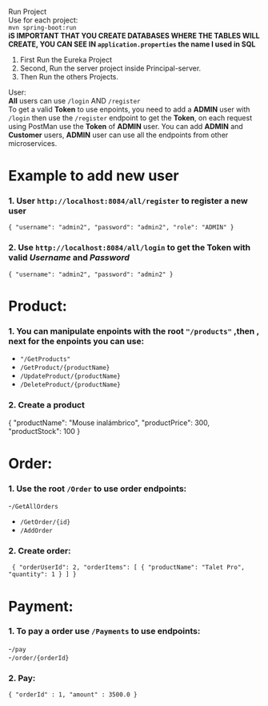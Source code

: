 Run Project  
 Use for each project:  
`mvn spring-boot:run`  
**iS IMPORTANT THAT YOU CREATE DATABASES WHERE THE TABLES WILL CREATE, YOU CAN SEE IN `application.properties` the name I used in SQL**

1. First Run the Eureka Project
2. Second, Run the server project inside Principal-server.
3. Then Run the others Projects.

User:  
**All** users can use `/login` AND `/register`  
To get a valid **Token** to use enpoints, you need to add a **ADMIN** user with `/login` then use the `/register` endpoint to get the **Token**, on each request using PostMan use the **Token** of **ADMIN** user.
You can add **ADMIN** and **Customer** users, **ADMIN** user can use all the endpoints from other microservices.    
  
# Example to add new user  
### 1. User `http://localhost:8084/all/register` to register a new user  
`{
  "username": "admin2",
  "password": "admin2",
  "role": "ADMIN"
}`
### 2. Use `http://localhost:8084/all/login` to get the **Token** with valid *Username* and *Password*  
   `{
  "username": "admin2",
  "password": "admin2"
   }`

# Product:  
### 1. You can manipulate enpoints with the root  `"/products"` ,then , next for the enpoints you can use:
   -  `"/GetProducts"`
   -  `/GetProduct/{productName}`
   -  `/UpdateProduct/{productName}`
   -  `/DeleteProduct/{productName}`
  
### 2. Create a product
  {
  "productName": "Mouse inalámbrico",
  "productPrice": 300,
  "productStock": 100
   }

# Order:
### 1. Use the root `/Order` to use order endpoints:
   -`/GetAllOrders`
   - `/GetOrder/{id}`
   - `/AddOrder`

### 2. Create order:  
`
    {
  "orderUserId": 2,
  "orderItems": [
    {
      "productName": "Talet Pro",
      "quantity": 1
    }
  ]
}`
# Payment:  
### 1. To pay a order use `/Payments` to use endpoints:  
   -`/pay`  
   -`/order/{orderId}`  

 ### 2. Pay:
 `
      {
    "orderId" : 1,
    "amount" : 3500.0
    }
  `    
